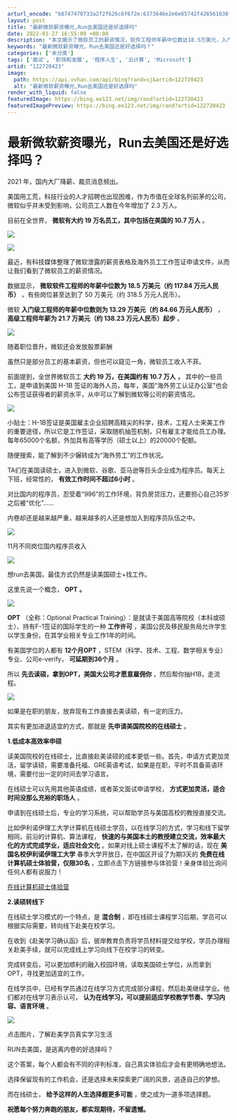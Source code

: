 ```yaml
---
arturl_encode: "68747470733a2f2f626c6f672e:6373646e2e6e65742f426561636f6e456475636174696f6e2f:61727469636c652f64657461696c732f313232373230343233"
layout: post
title: "最新微软薪资曝光,Run去美国还是好选择吗"
date: 2022-01-27 16:55:09 +08:00
description: "本文揭示了微软员工的薪资情况，软件工程师年薪中位数达18.5万美元，入门级和高级工程师年薪分别为13"
keywords: "最新微软薪资曝光，Run去美国还是好选择吗？"
categories: ['未分类']
tags: ['面试', '职场和发展', '程序人生', '云计算', 'Microsoft']
artid: "122720423"
image:
  path: https://api.vvhan.com/api/bing?rand=sj&artid=122720423
  alt: "最新微软薪资曝光,Run去美国还是好选择吗"
render_with_liquid: false
featuredImage: https://bing.ee123.net/img/rand?artid=122720423
featuredImagePreview: https://bing.ee123.net/img/rand?artid=122720423
---
```


# 最新微软薪资曝光，Run去美国还是好选择吗？

2021 年，国内大厂降薪、裁员消息频出。

美国用工荒，科技行业的人才招聘也出现困难，作为市值在全球名列前茅的公司，微软似乎并未受到影响，公司员工人数在今年增加了 2.3 万人。

目前在全世界，
**微软有大约 19 万名员工，其中包括在美国的 10.7 万人**
。

![](https://i-blog.csdnimg.cn/blog_migrate/ea28248ab8621ab24a4503cf0c25ba8d.png)

![](https://i-blog.csdnimg.cn/blog_migrate/9810280ce12f37079938b8c4cfe52a2b.png)

最近，有科技媒体整理了微软泄露的薪资表格及海外员工工作签证申请文件，从而让我们看到了微软员工的薪资情况。

数据显示，
**微软软件工程师的年薪中位数为 18.5 万美元（约 117.84 万元人民币）**
，有些岗位甚至达到了 50 万美元（约 318.5 万元人民币）。

微软
**入门级工程师的年薪中位数则为 13.29 万美元（约 84.66 万元人民币）**
，
**高级工程师年薪为 21.7 万美元（约 138.23 万元人民币）起步**
。

![](https://i-blog.csdnimg.cn/blog_migrate/1e455d3551d258c77dec6c16090aa13b.png)

随着职位晋升，微软还会发放股票薪酬

虽然只是部分员工的基本薪资，但也可以窥见一角，微软员工收入不菲。

前面提到，全世界微软员工
**大约 19 万，在美国约有 10.7 万人**
**，**
其中的一些员工，是申请到美国 H-1B 签证的海外人员，每年，美国“海外劳工认证办公室”也会公布签证获得者的薪资水平，从中可以了解到微软等公司的薪资情况。

![](https://i-blog.csdnimg.cn/blog_migrate/c8aef672ea7e8b09b6ea09cf07361842.png)

小贴士：H-1B签证是美国雇主企业招聘高精尖的科学，技术，工程人士来美工作的重要途径，所以它是工作签证，采取随机抽签机制，只有雇主才能给员工办理。每年65000个名额，外加具有高等学历（硕士以上）的20000个配额。

随便搜索，能了解到不少辗转成为“海外劳工”的工作状况。

TA们在美国读硕士，进入到微软、谷歌、亚马逊等巨头企业成为程序员。每天上下班，经常性的，
**有效工作时间不超过6小时**
。

对比国内的程序员，忍受着“996”的工作环境，背负房贷压力，还要担心自己35岁之后被“优化”......

内卷却还是越来越严重，越来越多的人还是想加入到程序员队伍之中。

![](https://i-blog.csdnimg.cn/blog_migrate/346f3a8b23247ac464f9147087ec14e4.png)

11月不同岗位国内程序员收入

![](https://i-blog.csdnimg.cn/blog_migrate/a774cd776736dfb876e5ac5f2a828a17.png)

想run去美国，最佳方式仍然是读美国硕士+找工作。

这里先说一个概念，
**OPT**
**。**

![](https://i-blog.csdnimg.cn/blog_migrate/6f271aff4570936a82946598edff2609.png)

**OPT**
（全称：Optional Practical Training）：是就读于美国高等院校（本科或硕士）、持有F-1签证的国际学生的一种
**工作许可**
，美国公民及移民服务局允许学生以学生身份，在其学业相关专业工作1年的时间。

有美国学位的人都有
**12个月OPT**
，STEM（科学、技术、工程、数学相关专业）专业、公司e-verify，
**可延期到36个月**
。

所以
**先去读硕，拿到OPT，美国大公司才愿意雇佣你**
，然后帮你抽H1B，走流程。

![](https://i-blog.csdnimg.cn/blog_migrate/6e981b25b1f09051b4bcff53959dfbf3.png)

如果是在职的朋友，放弃现有工作直接去美读硕，有一定的压力。

其实有更加进退适宜的方式，那就是
**先申请美国院校的在线硕士**
。

**1.低成本高效率申硕**

读美国院校的在线硕士，比直接赴美读硕的成本更低一些。首先，申请方式更加灵活，留学读硕，需要准备托福、GRE英语考试，如果是在职，平时不具备英语环境，需要付出一定的时间去学习语言。

在线硕士可以先用其他英语成绩，或者英文面试申请学校，
**方式更加灵活，适合时间没那么充裕的职场人**
。

申请到在线硕士后，专业的学习系统，可以帮助学员与美国高校的教授直接交流。

比如伊利诺伊理工大学计算机在线硕士学员，以在线学习的方式，学习和线下留学相同，前沿的计算机、算法课程，
**快速的与美国本土的教授建立交流，效率最大化的方式完成学业，适应社会文化**
。如果对线上硕士课程不太了解的话，现在
**美国名校伊利诺伊理工大学**
春季大学开放日，在中国区开设了为期3天的
**免费在线计算机硕士体验营，仅限30名**
，立即点击下方链接参与体验营！亲身体验比询问任何人都有说服力！

[在线计算机硕士体验营](https://www.beaconedu.com/lpv1/computer-science-experience-camp-v2?page=csdn&cid=158&plan=CSDN&unit=2 "在线计算机硕士体验营")

**2.读硕转线下**

在线硕士学习模式的一个特点，是
**混合制**
，即在线硕士课程学习后期，学员可以根据实际需要，转向线下赴美在校学习。

在收到《赴美学习确认函》后，彼岸教育负责将学员材料提交给学校，学员办理相关赴美手续，就可以完成线上学习向线下在校学习的转变。

完成转变后，可以更加顺利的融入校园环境，读取美国硕士学位，从而拿到OPT，寻找更加适宜的工作。

在线学员中，已经有学员通过在线学习方式完成部分课程，然后赴美继续学业。他们都对在线学习表示认可，
**认为在线学习，可以提前适应学校教学节奏、学习内容、语言环境**
。

![](https://i-blog.csdnimg.cn/blog_migrate/f03a2851b5ad06d1838896eb13c2f73e.png)

点击图片，了解赴美学员真实学习生活

RUN去美国，是逃离内卷的好选择吗？

这个答案，每个人都会有不同的评判标准，自己真实体验后才会有更明确地想法。

选择保留现有的工作机会，还是选择未来探索更广阔的风景，追逐自己的梦想。

而在线硕士，
**给予这样的人生选择题更多可能**
，使之成为一道多项选择题。

**祝愿每个努力奔跑的朋友，都实现期待，不留遗憾。**
